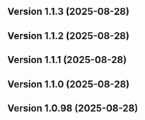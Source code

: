 ## Version 1.1.3 (2025-08-28)
## Version 1.1.2 (2025-08-28)
## Version 1.1.1 (2025-08-28)
## Version 1.1.0 (2025-08-28)
## Version 1.0.98 (2025-08-28)
